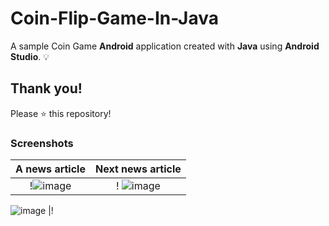 # Coin-Flip-Game-In-Java

A sample Coin Game **Android** application created with **Java** using **Android Studio**. 💡

## Thank you!
Please ⭐️ this repository!

### Screenshots
A news article | Next news article
:------------------:|:------------------------:
!![image](https://user-images.githubusercontent.com/67371383/196048919-0e103eea-0f3f-43bc-a182-50213e91538e.png)|! ![image](https://user-images.githubusercontent.com/67371383/196048934-5d8966fc-6e9c-4211-8540-5034352e9b09.png) |!

![image](https://user-images.githubusercontent.com/67371383/196049181-ab1e56fd-a010-46e1-a6f0-80f592dc8631.png) |!

